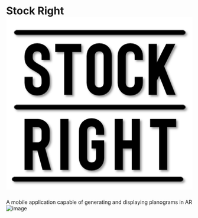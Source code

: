 # Stock Right ![logo](PlanogramApp/assets/Logo/MainLogo.png)
A mobile application capable of generating and displaying planograms in AR
![image](https://firebasestorage.googleapis.com/v0/b/auth-ec1d5.firebasestorage.app/o/planogram-PLANOGRAMTEST-General.png?alt=media)
